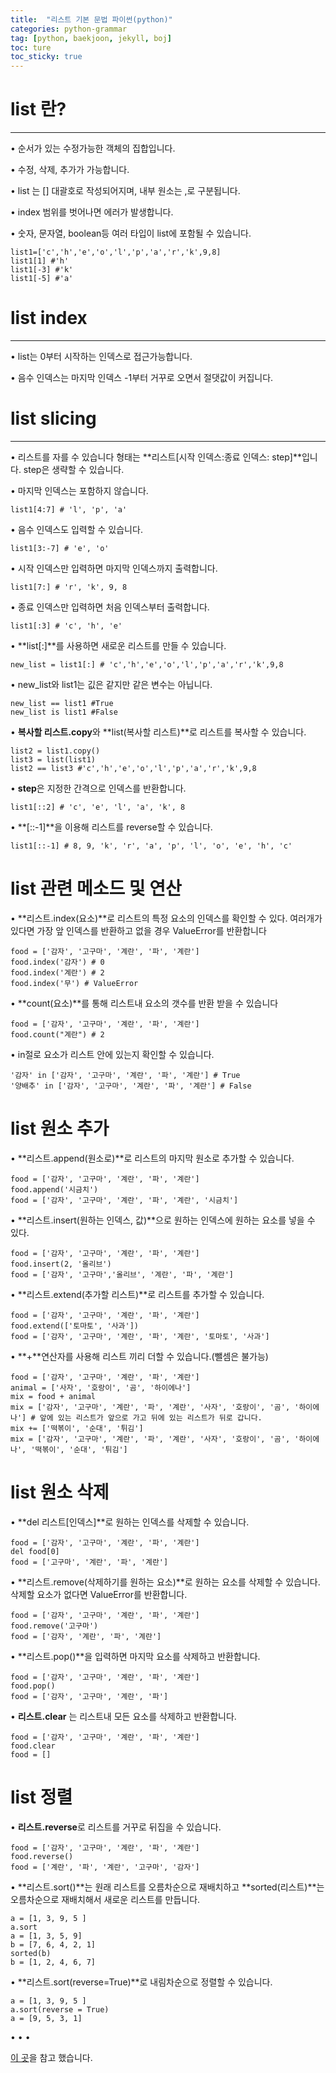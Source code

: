 ```yaml
---
title:  "리스트 기본 문법 파이썬(python)"
categories: python-grammar
tag: [python, baekjoon, jekyll, boj]
toc: ture
toc_sticky: true
---
```


# list 란?
---
• 순서가 있는 수정가능한 객체의 집합입니다.  


• 수정, 삭제, 추가가 가능합니다.  


• list 는 [] 대괄호로 작성되어지며, 내부 원소는 ,로 구분됩니다.  


• index 범위를 벗어나면 에러가 발생합니다.  


• 숫자, 문자열, boolean등 여러 타입이 list에 포함될 수 있습니다.  
```
list1=['c','h','e','o','l','p','a','r','k',9,8]
list1[1] #'h'
list1[-3] #'k'
list1[-5] #'a'
```

# list index
---
• list는 0부터 시작하는 인덱스로 접근가능합니다.  


• 음수 인덱스는 마지막 인덱스 -1부터 거꾸로 오면서 절댓값이 커집니다.

# list slicing
---
• 리스트를 자를 수 있습니다 형태는 **리스트[시작 인덱스:종료 인덱스: step]**입니다. step은 생략할 수 있습니다.


• 마지막 인덱스는 포함하지 않습니다.
```
list1[4:7] # 'l', 'p', 'a'
```
• 음수 인덱스도 입력할 수 있습니다.
```
list1[3:-7] # 'e', 'o'
```
• 시작 인덱스만 입력하면 마지막 인덱스까지 출력합니다.
```
list1[7:] # 'r', 'k', 9, 8
```
• 종료 인덱스만 입력하면 처음 인덱스부터 출력합니다.
```
list1[:3] # 'c', 'h', 'e'
```
• **list[:]**를 사용하면 새로운 리스트를 만들 수 있습니다.
```
new_list = list1[:] # 'c','h','e','o','l','p','a','r','k',9,8
```
• new_list와 list1는 깂은 같지만 같은 변수는 아닙니다.
```
new_list == list1 #True
new_list is list1 #False
```
• **복사할 리스트.copy**와 **list(복사할 리스트)**로 리스트를 복사할 수 있습니다.
```
list2 = list1.copy()
list3 = list(list1)
list2 == list3 #'c','h','e','o','l','p','a','r','k',9,8
```
• **step**은 지정한 간격으로 인덱스를 반환합니다.
```
list1[::2] # 'c', 'e', 'l', 'a', 'k', 8
```
• **[::-1]**을 이용해 리스트를 reverse할 수 있습니다.
```
list1[::-1] # 8, 9, 'k', 'r', 'a', 'p', 'l', 'o', 'e', 'h', 'c'
```
# list 관련 메소드 및 연산
• **리스트.index(요소)**로 리스트의 특정 요소의 인덱스를 확인할 수 있다. 여러개가 있다면 가장 앞 인덱스를 반환하고 없을 경우 ValueError를 반환합니다
```
food = ['감자', '고구마', '계란', '파', '계란']
food.index('감자') # 0
food.index('계란') # 2
food.index('무') # ValueError
```
• **count(요소)**를 통해 리스트내 요소의 갯수를 반환 받을 수 있습니다
```
food = ['감자', '고구마', '계란', '파', '계란']
food.count("계란") # 2
```
• in절로 요소가 리스트 안에 있는지 확인할 수 있습니다.
```
'감자' in ['감자', '고구마', '계란', '파', '계란'] # True
'양배추' in ['감자', '고구마', '계란', '파', '계란'] # False
```
# list 원소 추가
• **리스트.append(원소로)**로 리스트의 마지막 원소로 추가할 수 있습니다.
```
food = ['감자', '고구마', '계란', '파', '계란']
food.append('시금치')
food = ['감자', '고구마', '계란', '파', '계란', '시금치']
```
• **리스트.insert(원하는 인덱스, 값)**으로 원하는 인덱스에 원하는 요소를 넣을 수 있다.
```
food = ['감자', '고구마', '계란', '파', '계란']
food.insert(2, '올리브')
food = ['감자', '고구마','올리브', '계란', '파', '계란']
```
• **리스트.extend(추가할 리스트)**로 리스트를 추가할 수 있습니다.
```
food = ['감자', '고구마', '계란', '파', '계란']
food.extend(['토마토', '사과'])
food = ['감자', '고구마', '계란', '파', '계란', '토마토', '사과']
```
• **+**연산자를 사용해 리스트 끼리 더할 수 있습니다.(뺄셈은 불가능)
 ```
 food = ['감자', '고구마', '계란', '파', '계란']
 animal = ['사자', '호랑이', '곰', '하이에나']
 mix = food + animal
 mix = ['감자', '고구마', '계란', '파', '계란', '사자', '호랑이', '곰', '하이에나'] # 앞에 있는 리스트가 앞으로 가고 뒤에 있는 리스트가 뒤로 갑니다.
 mix += ['떡볶이', '순대', '튀김']
 mix = ['감자', '고구마', '계란', '파', '계란', '사자', '호랑이', '곰', '하이에나', '떡볶이', '순대', '튀김']
 ```
# list 원소 삭제
• **del 리스트[인덱스]**로 원하는 인덱스를 삭제할 수 있습니다.
```
food = ['감자', '고구마', '계란', '파', '계란']
del food[0]
food = ['고구마', '계란', '파', '계란']
```
• **리스트.remove(삭제하기를 원하는 요소)**로 원하는 요소를 삭제할 수 있습니다.삭제할 요소가 없다면 ValueError를 반환합니다.
```
food = ['감자', '고구마', '계란', '파', '계란']
food.remove('고구마')
food = ['감자', '계란', '파', '계란']
```
• **리스트.pop()**을 입력하면 마지막 요소를 삭제하고 반환합니다.
```
food = ['감자', '고구마', '계란', '파', '계란']
food.pop()
food = ['감자', '고구마', '계란', '파']
```
• **리스트.clear** 는 리스트내 모든 요소를 삭제하고 반환합니다.
```
food = ['감자', '고구마', '계란', '파', '계란']
food.clear
food = []
```
# list 정렬
• **리스트.reverse**로 리스트를 거꾸로 뒤집을 수 있습니다.
```
food = ['감자', '고구마', '계란', '파', '계란']
food.reverse()
food = ['계란', '파', '계란', '고구마', '감자']
```
• **리스트.sort()**는 원래 리스트를 오름차순으로 재배치하고 **sorted(리스트)**는 오름차순으로 재배치해서 새로운 리스트를 만듭니다.
```
a = [1, 3, 9, 5 ]
a.sort
a = [1, 3, 5, 9]
b = [7, 6, 4, 2, 1]
sorted(b)
b = [1, 2, 4, 6, 7]
```
• **리스트.sort(reverse=True)**로 내림차순으로 정렬할 수 있습니다.
```
a = [1, 3, 9, 5 ]
a.sort(reverse = True)
a = [9, 5, 3, 1]
```

•
•
•

[이 곳](https://wikidocs.net/book/1553)을 참고 했습니다.